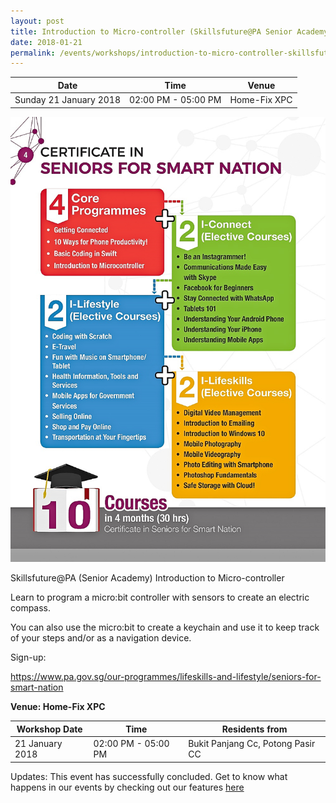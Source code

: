 ```yaml
---
layout: post
title: Introduction to Micro-controller (Skillsfuture@PA Senior Academy)
date: 2018-01-21
permalink: /events/workshops/introduction-to-micro-controller-skillsfuture-at-PA-senior-academy
---
```


| Date | Time | Venue |
|--------|---|---|
| Sunday 21 January 2018  | 02:00 PM - 05:00 PM | Home-Fix XPC |

![hi](/images/events/workshops-and-exhibitions/SmartNation2.jpg)



Skillsfuture@PA (Senior Academy) Introduction to Micro-controller



Learn to program a micro:bit controller with sensors to create an electric compass.

You can also use the micro:bit to create a keychain and use it to keep track of your steps and/or as a navigation device.

 

Sign-up:

https://www.pa.gov.sg/our-programmes/lifeskills-and-lifestyle/seniors-for-smart-nation



**Venue: Home-Fix XPC**

| Workshop Date | Time | Residents from |
|--------|---|---|
| 21 January 2018  | 02:00 PM - 05:00 PM | Bukit Panjang Cc, Potong Pasir CC |


Updates: This event has successfully concluded. Get to know what happens in our events by checking out our features <a href="" target="_blank">here</a>


